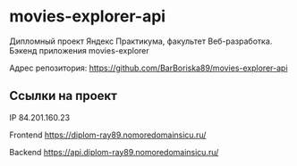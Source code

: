 # movies-explorer-api
Дипломный проект Яндекс Практикума, факультет Веб-разработка.
Бэкенд приложения movies-explorer

Адрес репозитория: https://github.com/BarBoriska89/movies-explorer-api

## Ссылки на проект

IP 84.201.160.23

Frontend https://diplom-ray89.nomoredomainsicu.ru/

Backend https://api.diplom-ray89.nomoredomainsicu.ru/
